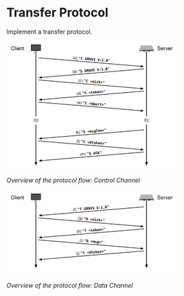 # Transfer Protocol

Implement a transfer protocol.

<img src="./images/control_channel.png" width="400px" alt="Control Channel">

*Overview of the protocol flow: Control Channel*

<img src="./images/data_channel.png" width="400px" alt="Data Channel">

*Overview of the protocol flow: Data Channel*
